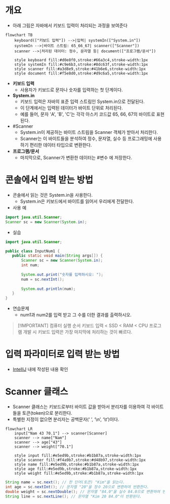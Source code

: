 
# 개요
- 아래 그림은 자바에서 키보드 입력이 처리되는 과정을 보여준다

```mermaid
flowchart TB
    keyboard(["키보드 입력"]) -->|입력| systemIn(["System.in"])
    systemIn -->|바이트 스트림: 65_66_67| scanner(["Scanner"])
    scanner -->|처리된 데이터: 정수, 문자열 등| document(["프로그램/문서"])
    
    style keyboard fill:#d0e8f0,stroke:#66a3c4,stroke-width:1px
    style systemIn fill:#c9e6b3,stroke:#8dc63f,stroke-width:1px
    style scanner fill:#a3d8e9,stroke:#41b6e6,stroke-width:1px
    style document fill:#f5e8d0,stroke:#d9c6a5,stroke-width:1px
```


- **키보드 입력**
	- 사용자가 키보드로 문자나 숫자를 입력하는 첫 단계이다.
- **System.in**
	- 키보드 입력은 자바의 표준 입력 스트림인 System.in으로 전달된다. 
	- 이 단계에서는 입력된 데이터가 바이트 단위로 처리된다. 
	- 예를 들어, 문자 'A', 'B', 'C'는 각각 아스키 코드값 65, 66, 67의 바이트로 표현된다.
- #Scanner
	- System.in이 제공하는 바이트 스트림을 Scanner 객체가 받아서 처리한다.
	- Scanner는 이 바이트들을 분석하여 정수, 문자열, 실수 등 프로그래밍에 사용하기 편리한 데이터 타입으로 변환한다.
- **프로그램/문서**
	- 마지막으로, Scanner가 변환한 데이터는 #변수 에 저장한다.


# 콘솔에서 입력 받는 방법

- 콘솔에서 읽는 것은 System.in을 사용한다. 
	- System.in은 키보드에서 바이트를 읽어서 우리에게 전달한다.
- 사용 예
```java
import java.util.Scanner;
Scanner sc = new Scanner(System.in);
```


- 실습

```java
import java.util.Scanner;

public class InputNum1 {
   public static void main(String args[]) {
       Scanner sc = new Scanner(System.in);
       int num;
       
       System.out.print("숫자를 입력하시오: ");
       num = sc.nextInt();
       
       System.out.println(num);
   }
}
```


- 연습문제
	- num1과 num2를 입력 받고 그 수를 더한 결과를 출력하시오.


> [!IMPORTANT] 컴퓨터 실행 순서
> 키보드 입력 < SSD < RAM < CPU
> 프로그램 개발 시 키보드 입력은 가장 마지막에 처리하는 것이 빠르다.


# 입력 파라미터로 입력 받는 방법

- [IntelliJ](../../Utils/IntelliJ.md) 내에 작성된 내용 확인

# Scanner 클래스

- Scanner 클래스는 키보드로부터 바이트 값을 받아서 분리자를 이용하여 각 바이트들을 토큰(token)으로 분리한다.
- 특별한 지정이 없으면 분리자는 공백문자(‘ ’, ‘\n’, ‘\t’)이다.


```mermaid
flowchart LR
    input["Nam 43 70.1"] --> scanner[Scanner]
    scanner --> name["Nam"]
    scanner --> age["43"]
    scanner --> weight["70.1"]
    
    style input fill:#e5ed9b,stroke:#b1b87a,stroke-width:1px
    style scanner fill:#f4a9b7,stroke:#d48b97,stroke-width:1px
    style name fill:#e5ed9b,stroke:#b1b87a,stroke-width:1px
    style age fill:#e5ed9b,stroke:#b1b87a,stroke-width:1px
    style weight fill:#e5ed9b,stroke:#b1b87a,stroke-width:1px
```

```java
String name = sc.next(); // 한 단어(토큰) "Kim"을 읽는다.
int age = sc.nextInt(); // 문자열 "20"을 정수 20으로 변환하여 반환한다.
double weight = sc.nextDouble(); // 문자열 "84.0"을 실수 84.0으로 변환하여 반환한다.
String line = sc.nextLine(); // 문자열 "Kim 20 84.0"이 반환된다.
```
